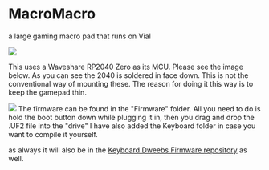 # MacroMacro
a large gaming macro pad that runs on Vial

![](https://i.imgur.com/9tXAabW.jpg)


This uses a Waveshare RP2040 Zero as its MCU. Please see the image below. As you can see the 2040 is soldered in face down. This is not the conventional way of mounting these. The reason for doing it this way
is to keep the gamepad thin.

![](https://i.imgur.com/B8iK9JO.png)
The firmware can be found in the "Firmware" folder. All you need to do is hold the boot button down while plugging it in, then you drag and drop the .UF2 file into the "drive"
I have also added the Keyboard folder in case you want to compile it yourself.

as always it will also be in the [Keyboard Dweebs Firmware repository](https://github.com/doesntfazer/Keyboard-Dweebs-Firmware-repository/tree/main) as well. 
